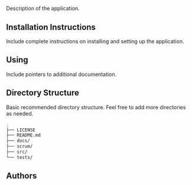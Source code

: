 # <PROJECT NAME>

Description of the application.

## Installation Instructions

Include complete instructions on installing and setting up the application.

## Using <PROJECT NAME>

Include pointers to additional documentation.

## Directory Structure

Basic recommended directory structure. Feel free to add more directories as needed.

```bash
.
├── LICENSE
├── README.md
├── docs/
├── scrum/
├── src/
└── tests/
```

## Authors
